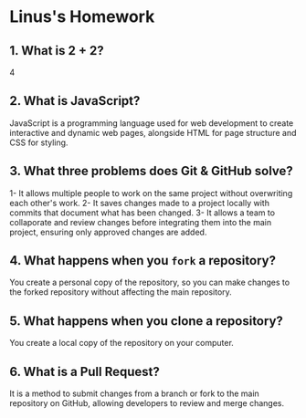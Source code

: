# Linus's Homework

## 1. What is 2 + 2?

4

## 2. What is JavaScript?

JavaScript is a programming language used for web development to create interactive and dynamic web pages, alongside HTML for page structure and CSS for styling.

## 3. What three problems does Git & GitHub solve?

1- It allows multiple people to work on the same project without overwriting each other's work.
2- It saves changes made to a project locally with commits that document what has been changed.
3- It allows a team to collaporate and review changes before integrating them into the main project, ensuring only approved changes are added.

## 4. What happens when you `fork` a repository?

You create a personal copy of the repository, so you can make changes to the forked repository without affecting the main repository. 

## 5. What happens when you clone a repository?

You create a local copy of the repository on your computer.

## 6. What is a Pull Request?

It is a method to submit changes from a branch or fork to the main repository on GitHub, allowing developers to review and merge changes.
